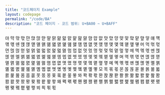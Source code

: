 ```yaml
---
title: "코드페이지 Example"
layout: codepage
permalink: "/code/BA"
description: "코드 페이지 - 코드 범위: U+BA00 ~ U+BAFF"
---
```


<span class="character">먀</span>
<span class="character">먁</span>
<span class="character">먂</span>
<span class="character">먃</span>
<span class="character">먄</span>
<span class="character">먅</span>
<span class="character">먆</span>
<span class="character">먇</span>
<span class="character">먈</span>
<span class="character">먉</span>
<span class="character">먊</span>
<span class="character">먋</span>
<span class="character">먌</span>
<span class="character">먍</span>
<span class="character">먎</span>
<span class="character">먏</span>
<span class="character">먐</span>
<span class="character">먑</span>
<span class="character">먒</span>
<span class="character">먓</span>
<span class="character">먔</span>
<span class="character">먕</span>
<span class="character">먖</span>
<span class="character">먗</span>
<span class="character">먘</span>
<span class="character">먙</span>
<span class="character">먚</span>
<span class="character">먛</span>
<span class="character">먜</span>
<span class="character">먝</span>
<span class="character">먞</span>
<span class="character">먟</span>
<span class="character">먠</span>
<span class="character">먡</span>
<span class="character">먢</span>
<span class="character">먣</span>
<span class="character">먤</span>
<span class="character">먥</span>
<span class="character">먦</span>
<span class="character">먧</span>
<span class="character">먨</span>
<span class="character">먩</span>
<span class="character">먪</span>
<span class="character">먫</span>
<span class="character">먬</span>
<span class="character">먭</span>
<span class="character">먮</span>
<span class="character">먯</span>
<span class="character">먰</span>
<span class="character">먱</span>
<span class="character">먲</span>
<span class="character">먳</span>
<span class="character">먴</span>
<span class="character">먵</span>
<span class="character">먶</span>
<span class="character">먷</span>
<span class="character">머</span>
<span class="character">먹</span>
<span class="character">먺</span>
<span class="character">먻</span>
<span class="character">먼</span>
<span class="character">먽</span>
<span class="character">먾</span>
<span class="character">먿</span>
<span class="character">멀</span>
<span class="character">멁</span>
<span class="character">멂</span>
<span class="character">멃</span>
<span class="character">멄</span>
<span class="character">멅</span>
<span class="character">멆</span>
<span class="character">멇</span>
<span class="character">멈</span>
<span class="character">멉</span>
<span class="character">멊</span>
<span class="character">멋</span>
<span class="character">멌</span>
<span class="character">멍</span>
<span class="character">멎</span>
<span class="character">멏</span>
<span class="character">멐</span>
<span class="character">멑</span>
<span class="character">멒</span>
<span class="character">멓</span>
<span class="character">메</span>
<span class="character">멕</span>
<span class="character">멖</span>
<span class="character">멗</span>
<span class="character">멘</span>
<span class="character">멙</span>
<span class="character">멚</span>
<span class="character">멛</span>
<span class="character">멜</span>
<span class="character">멝</span>
<span class="character">멞</span>
<span class="character">멟</span>
<span class="character">멠</span>
<span class="character">멡</span>
<span class="character">멢</span>
<span class="character">멣</span>
<span class="character">멤</span>
<span class="character">멥</span>
<span class="character">멦</span>
<span class="character">멧</span>
<span class="character">멨</span>
<span class="character">멩</span>
<span class="character">멪</span>
<span class="character">멫</span>
<span class="character">멬</span>
<span class="character">멭</span>
<span class="character">멮</span>
<span class="character">멯</span>
<span class="character">며</span>
<span class="character">멱</span>
<span class="character">멲</span>
<span class="character">멳</span>
<span class="character">면</span>
<span class="character">멵</span>
<span class="character">멶</span>
<span class="character">멷</span>
<span class="character">멸</span>
<span class="character">멹</span>
<span class="character">멺</span>
<span class="character">멻</span>
<span class="character">멼</span>
<span class="character">멽</span>
<span class="character">멾</span>
<span class="character">멿</span>
<span class="character">몀</span>
<span class="character">몁</span>
<span class="character">몂</span>
<span class="character">몃</span>
<span class="character">몄</span>
<span class="character">명</span>
<span class="character">몆</span>
<span class="character">몇</span>
<span class="character">몈</span>
<span class="character">몉</span>
<span class="character">몊</span>
<span class="character">몋</span>
<span class="character">몌</span>
<span class="character">몍</span>
<span class="character">몎</span>
<span class="character">몏</span>
<span class="character">몐</span>
<span class="character">몑</span>
<span class="character">몒</span>
<span class="character">몓</span>
<span class="character">몔</span>
<span class="character">몕</span>
<span class="character">몖</span>
<span class="character">몗</span>
<span class="character">몘</span>
<span class="character">몙</span>
<span class="character">몚</span>
<span class="character">몛</span>
<span class="character">몜</span>
<span class="character">몝</span>
<span class="character">몞</span>
<span class="character">몟</span>
<span class="character">몠</span>
<span class="character">몡</span>
<span class="character">몢</span>
<span class="character">몣</span>
<span class="character">몤</span>
<span class="character">몥</span>
<span class="character">몦</span>
<span class="character">몧</span>
<span class="character">모</span>
<span class="character">목</span>
<span class="character">몪</span>
<span class="character">몫</span>
<span class="character">몬</span>
<span class="character">몭</span>
<span class="character">몮</span>
<span class="character">몯</span>
<span class="character">몰</span>
<span class="character">몱</span>
<span class="character">몲</span>
<span class="character">몳</span>
<span class="character">몴</span>
<span class="character">몵</span>
<span class="character">몶</span>
<span class="code tofu"></span>
<span class="character">몸</span>
<span class="character">몹</span>
<span class="character">몺</span>
<span class="character">못</span>
<span class="character">몼</span>
<span class="character">몽</span>
<span class="character">몾</span>
<span class="code tofu"></span>
<span class="character">뫀</span>
<span class="character">뫁</span>
<span class="character">뫂</span>
<span class="character">뫃</span>
<span class="character">뫄</span>
<span class="character">뫅</span>
<span class="character">뫆</span>
<span class="character">뫇</span>
<span class="character">뫈</span>
<span class="character">뫉</span>
<span class="character">뫊</span>
<span class="character">뫋</span>
<span class="character">뫌</span>
<span class="character">뫍</span>
<span class="character">뫎</span>
<span class="character">뫏</span>
<span class="character">뫐</span>
<span class="character">뫑</span>
<span class="character">뫒</span>
<span class="code tofu"></span>
<span class="character">뫔</span>
<span class="character">뫕</span>
<span class="character">뫖</span>
<span class="character">뫗</span>
<span class="character">뫘</span>
<span class="character">뫙</span>
<span class="character">뫚</span>
<span class="code tofu"></span>
<span class="character">뫜</span>
<span class="character">뫝</span>
<span class="character">뫞</span>
<span class="character">뫟</span>
<span class="character">뫠</span>
<span class="character">뫡</span>
<span class="character">뫢</span>
<span class="character">뫣</span>
<span class="character">뫤</span>
<span class="character">뫥</span>
<span class="character">뫦</span>
<span class="character">뫧</span>
<span class="character">뫨</span>
<span class="character">뫩</span>
<span class="character">뫪</span>
<span class="character">뫫</span>
<span class="character">뫬</span>
<span class="character">뫭</span>
<span class="character">뫮</span>
<span class="code tofu"></span>
<span class="character">뫰</span>
<span class="character">뫱</span>
<span class="character">뫲</span>
<span class="character">뫳</span>
<span class="character">뫴</span>
<span class="character">뫵</span>
<span class="character">뫶</span>
<span class="code tofu"></span>
<span class="character">뫸</span>
<span class="character">뫹</span>
<span class="character">뫺</span>
<span class="character">뫻</span>
<span class="character">뫼</span>
<span class="character">뫽</span>
<span class="character">뫾</span>
<span class="character">뫿</span>